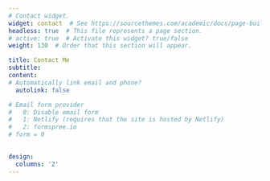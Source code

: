 ```yaml
---
# Contact widget.
widget: contact  # See https://sourcethemes.com/academic/docs/page-builder/
headless: true  # This file represents a page section.
# active: true  # Activate this widget? true/false
weight: 130  # Order that this section will appear.

title: Contact Me
subtitle: 
content:
# Automatically link email and phone?
  autolink: false

# Email form provider
#   0: Disable email form
#   1: Netlify (requires that the site is hosted by Netlify)
#   2: formspree.io
# form = 0

  
design:
  columns: '2'
---
```


